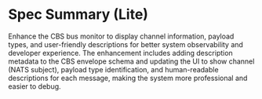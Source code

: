 # Spec Summary (Lite)

Enhance the CBS bus monitor to display channel information, payload types, and user-friendly descriptions for better system observability and developer experience. The enhancement includes adding description metadata to the CBS envelope schema and updating the UI to show channel (NATS subject), payload type identification, and human-readable descriptions for each message, making the system more professional and easier to debug.


